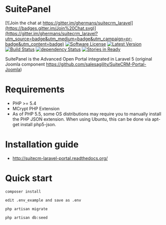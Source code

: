# SuitePanel

[![Join the chat at https://gitter.im/ghermans/suitecrm_laravel](https://badges.gitter.im/Join%20Chat.svg)](https://gitter.im/ghermans/suitecrm_laravel?utm_source=badge&utm_medium=badge&utm_campaign=pr-badge&utm_content=badge)
[![Software License](https://img.shields.io/badge/license-MIT-brightgreen.svg?style=flat)](LICENSE)
[![Latest Version](https://img.shields.io/github/tag/Ghermans/suitecrm_laravel.svg?style=flat&label=release)](https://github.com/ghermans/suitecrm_laravel/tags)
[![Build Status](https://travis-ci.org/idevelopment/suitecrm_laravel.svg?branch=master)](https://travis-ci.org/idevelopment/suitecrm_laravel)
[![dependency Status](https://img.shields.io/david/dev/idevelopment/suitecrm_laravel.svg?style=flat)](https://david-dm.org/idevelopment/suitecrm_laravel#info=Dependencies)
[![Stories in Ready](https://badge.waffle.io/idevelopment/suitecrm_laravel.png?label=ready&title=Ready)](https://waffle.io/idevelopment/suitecrm_laravel)

SuitePanel is the Advanced Open Portal integrated in Laravel 5 (original Joomla component https://github.com/salesagility/SuiteCRM-Portal-Joomla)

# Requirements
* PHP >= 5.4
* MCrypt PHP Extension
* As of PHP 5.5, some OS distributions may require you to manually install the PHP JSON extension.
  When using Ubuntu, this can be done via apt-get install php5-json.


# Installation guide
* http://suitecm-laravel-portal.readthedocs.org/

# Quick start
```
composer install
```

```
edit .env_example and save as .env
```

```
php artisan migrate
```

```
php artisan db:seed
```
